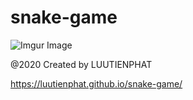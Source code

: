 # snake-game
![Imgur Image](https://imgur.com/vVNKhh3)

@2020 Created by LUUTIENPHAT


https://luutienphat.github.io/snake-game/
